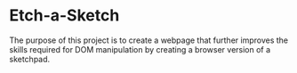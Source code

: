 # Etch-a-Sketch

The purpose of this project is to create a webpage that further improves the skills required for DOM manipulation by creating a browser version of a sketchpad.
